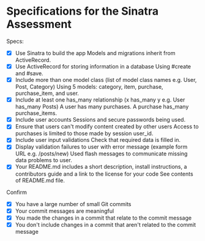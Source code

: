 # Specifications for the Sinatra Assessment

Specs:
- [x] Use Sinatra to build the app
      Models and migrations inherit from ActiveRecord.
- [x] Use ActiveRecord for storing information in a database
      Using #create and #save.
- [x] Include more than one model class (list of model class names e.g. User, Post, Category)
      Using 5 models: category, item, purchase, purchase_item, and user.
- [x] Include at least one has_many relationship (x has_many y e.g. User has_many Posts)
      A user has many purchases. A purchase has_many purchase_items.
- [x] Include user accounts
      Sessions and secure passwords being used.
- [x] Ensure that users can't modify content created by other users
      Access to purchases is limited to those made by session user_id.
- [x] Include user input validations
      Check that required data is filled in.
- [x] Display validation failures to user with error message (example form URL e.g. /posts/new)
      Used flash messages to communicate missing data problems to user.
- [x] Your README.md includes a short description, install instructions, a contributors guide and a link to the license for your code
      See contents of README.md file.

Confirm
- [x] You have a large number of small Git commits
- [x] Your commit messages are meaningful
- [x] You made the changes in a commit that relate to the commit message
- [x] You don't include changes in a commit that aren't related to the commit message
